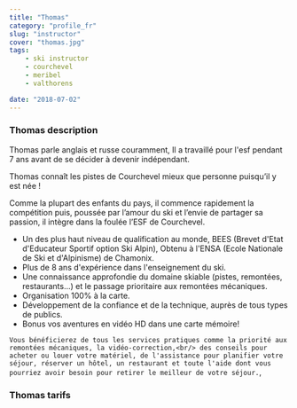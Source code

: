 ```yaml
---
title: "Thomas"
category: "profile_fr"
slug: "instructor"
cover: "thomas.jpg"
tags:
    - ski instructor
    - courchevel
    - meribel
    - valthorens

date: "2018-07-02"
---
```


### Thomas description
Thomas parle anglais et russe couramment, Il a travaillé pour l'esf pendant 7 ans avant de se décider à devenir indépendant. 

Thomas connaît les pistes de Courchevel mieux que personne puisqu’il y est née !   

Comme la plupart des enfants du pays, il commence rapidement la compétition puis, poussée par l’amour du ski et l’envie de partager sa passion, il intègre dans la foulée l’ESF de Courchevel.

* Un des plus haut niveau de qualification au monde, BEES (Brevet d'Etat d'Educateur Sportif option Ski Alpin), Obtenu à l'ENSA (Ecole Nationale de Ski et d'Alpinisme) de Chamonix.
* Plus de 8 ans d'expérience dans l'enseignement du ski.
* Une connaissance approfondie du domaine skiable (pistes, remontées, restaurants...) et le passage prioritaire aux remontées mécaniques. 
* Organisation 100% à la carte. 
* Développement de la confiance et de la technique, auprès de tous types de publics.
* Bonus vos aventures en vidéo HD dans une carte mémoire!

`Vous bénéficierez de tous les services pratiques comme la priorité aux remontées mécaniques, la vidéo-correction,<br/> des conseils pour acheter ou louer votre matériel, de l'assistance pour planifier votre séjour, réserver un hôtel, un restaurant et toute l'aide dont vous pourriez avoir besoin pour retirer le meilleur de votre séjour.`,


### Thomas tarifs
